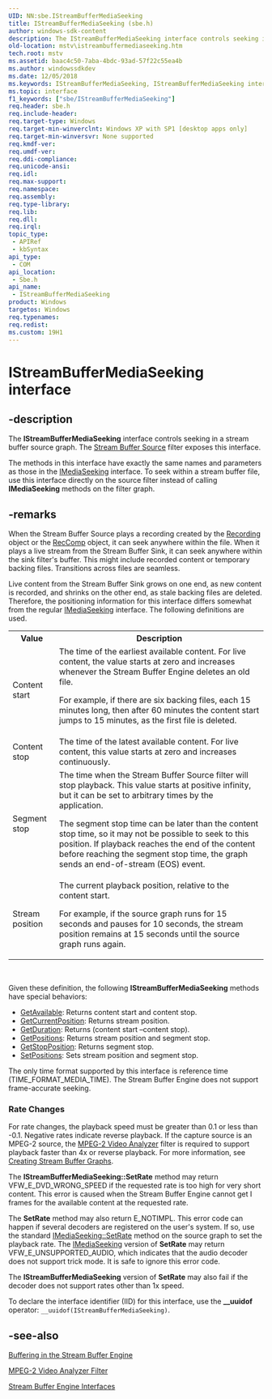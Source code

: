 ```yaml
---
UID: NN:sbe.IStreamBufferMediaSeeking
title: IStreamBufferMediaSeeking (sbe.h)
author: windows-sdk-content
description: The IStreamBufferMediaSeeking interface controls seeking in a stream buffer source graph. The Stream Buffer Source filter exposes this interface.
old-location: mstv\istreambuffermediaseeking.htm
tech.root: mstv
ms.assetid: baac4c50-7aba-4bdc-93ad-57f22c55ea4b
ms.author: windowssdkdev
ms.date: 12/05/2018
ms.keywords: IStreamBufferMediaSeeking, IStreamBufferMediaSeeking interface [Microsoft TV Technologies], IStreamBufferMediaSeeking interface [Microsoft TV Technologies],described, IStreamBufferMediaSeekingInterface, mstv.istreambuffermediaseeking, sbe/IStreamBufferMediaSeeking
ms.topic: interface
f1_keywords: ["sbe/IStreamBufferMediaSeeking"]
req.header: sbe.h
req.include-header: 
req.target-type: Windows
req.target-min-winverclnt: Windows XP with SP1 [desktop apps only]
req.target-min-winversvr: None supported
req.kmdf-ver: 
req.umdf-ver: 
req.ddi-compliance: 
req.unicode-ansi: 
req.idl: 
req.max-support: 
req.namespace: 
req.assembly: 
req.type-library: 
req.lib: 
req.dll: 
req.irql: 
topic_type:
 - APIRef
 - kbSyntax
api_type:
 - COM
api_location:
 - Sbe.h
api_name:
 - IStreamBufferMediaSeeking
product: Windows
targetos: Windows
req.typenames: 
req.redist: 
ms.custom: 19H1
---
```


# IStreamBufferMediaSeeking interface


## -description


The <b>IStreamBufferMediaSeeking</b> interface controls seeking in a stream buffer source graph. The <a href="https://docs.microsoft.com/previous-versions/windows/desktop/mstv/stream-buffer-source-filter">Stream Buffer Source</a> filter exposes this interface.

The methods in this interface have exactly the same names and parameters as those in the <a href="https://docs.microsoft.com/windows/desktop/api/strmif/nn-strmif-imediaseeking">IMediaSeeking</a> interface. To seek within a stream buffer file, use this interface directly on the source filter instead of calling <b>IMediaSeeking</b> methods on the filter graph.


## -remarks



When the Stream Buffer Source plays a recording created by the <a href="https://docs.microsoft.com/previous-versions/windows/desktop/mstv/recording-object">Recording</a> object or the <a href="https://docs.microsoft.com/previous-versions/windows/desktop/mstv/reccomp-object">RecComp</a> object, it can seek anywhere within the file. When it plays a live stream from the Stream Buffer Sink, it can seek anywhere within the sink filter's buffer. This might include recorded content or temporary backing files. Transitions across files are seamless.

Live content from the Stream Buffer Sink grows on one end, as new content is recorded, and shrinks on the other end, as stale backing files are deleted. Therefore, the positioning information for this interface differs somewhat from the regular <a href="https://docs.microsoft.com/windows/desktop/api/strmif/nn-strmif-imediaseeking">IMediaSeeking</a> interface. The following definitions are used.

<table>
<tr>
<th>Value
            </th>
<th>Description
            </th>
</tr>
<tr>
<td>Content start</td>
<td>
The time of the earliest available content. For live content, the value starts at zero and increases whenever the Stream Buffer Engine deletes an old file.

For example, if there are six backing files, each 15 minutes long, then after 60 minutes the content start jumps to 15 minutes, as the first file is deleted.

</td>
</tr>
<tr>
<td>Content stop</td>
<td>The time of the latest available content. For live content, this value starts at zero and increases continuously.</td>
</tr>
<tr>
<td>Segment stop</td>
<td>
The time when the Stream Buffer Source filter will stop playback. This value starts at positive infinity, but it can be set to arbitrary times by the application.

The segment stop time can be later than the content stop time, so it may not be possible to seek to this position. If playback reaches the end of the content before reaching the segment stop time, the graph sends an end-of-stream (EOS) event.

</td>
</tr>
<tr>
<td>Stream position</td>
<td>
The current playback position, relative to the content start.

For example, if the source graph runs for 15 seconds and pauses for 10 seconds, the stream position remains at 15 seconds until the source graph runs again.

</td>
</tr>
</table>
 

Given these definition, the following <b>IStreamBufferMediaSeeking</b> methods have special behaviors:

<ul>
<li>
<a href="https://docs.microsoft.com/windows/desktop/api/strmif/nf-strmif-imediaseeking-getavailable">GetAvailable</a>: Returns content start and content stop.</li>
<li>
<a href="https://docs.microsoft.com/windows/desktop/api/strmif/nf-strmif-imediaseeking-getcurrentposition">GetCurrentPosition</a>: Returns stream position.</li>
<li>
<a href="https://docs.microsoft.com/windows/desktop/api/strmif/nf-strmif-imediaseeking-getduration">GetDuration</a>: Returns (content start –content stop).</li>
<li>
<a href="https://docs.microsoft.com/windows/desktop/api/strmif/nf-strmif-imediaseeking-getpositions">GetPositions</a>: Returns stream position and segment stop.</li>
<li>
<a href="https://docs.microsoft.com/windows/desktop/api/strmif/nf-strmif-imediaseeking-getstopposition">GetStopPosition</a>: Returns segment stop.</li>
<li>
<a href="https://docs.microsoft.com/windows/desktop/api/strmif/nf-strmif-imediaseeking-setpositions">SetPositions</a>: Sets stream position and segment stop.</li>
</ul>
The only time format supported by this interface is reference time (TIME_FORMAT_MEDIA_TIME). The Stream Buffer Engine does not support frame-accurate seeking.

<h3><a id="Rate_Changes"></a><a id="rate_changes"></a><a id="RATE_CHANGES"></a>Rate Changes</h3>
For rate changes, the playback speed must be greater than 0.1 or less than -0.1. Negative rates indicate reverse playback. If the capture source is an MPEG-2 source, the <a href="https://docs.microsoft.com/previous-versions/windows/desktop/mstv/mpeg-2-video-analyzer-filter">MPEG-2 Video Analyzer</a> filter is required to support playback faster than 4x or reverse playback. For more information, see <a href="https://docs.microsoft.com/previous-versions/windows/desktop/mstv/creating-stream-buffer-graphs">Creating Stream Buffer Graphs</a>.

The <b>IStreamBufferMediaSeeking::SetRate</b> method may return VFW_E_DVD_WRONG_SPEED if the requested rate is too high for very short content. This error is caused when the Stream Buffer Engine cannot get I frames for the available content at the requested rate.

The <b>SetRate</b> method may also return E_NOTIMPL. This error code can happen if several decoders are registered on the user's system. If so, use the standard <a href="https://docs.microsoft.com/windows/desktop/api/strmif/nf-strmif-imediaseeking-setrate">IMediaSeeking::SetRate</a> method on the source graph to set the playback rate. The <a href="https://docs.microsoft.com/windows/desktop/api/strmif/nn-strmif-imediaseeking">IMediaSeeking</a> version of <b>SetRate</b> may return VFW_E_UNSUPPORTED_AUDIO, which indicates that the audio decoder does not support trick mode. It is safe to ignore this error code.

The <b>IStreamBufferMediaSeeking</b> version of <b>SetRate</b> may also fail if the decoder does not support rates other than 1x speed.

To declare the interface identifier (IID) for this interface, use the <b>__uuidof</b> operator: <code>__uuidof(IStreamBufferMediaSeeking)</code>.




## -see-also




<a href="https://docs.microsoft.com/previous-versions/windows/desktop/mstv/buffering-in-the-stream-buffer-engine">Buffering in the Stream Buffer Engine</a>



<a href="https://docs.microsoft.com/previous-versions/windows/desktop/mstv/mpeg-2-video-analyzer-filter">MPEG-2 Video Analyzer Filter</a>



<a href="https://docs.microsoft.com/previous-versions/windows/desktop/mstv/stream-buffer-engine-interfaces">Stream Buffer Engine Interfaces</a>
 

 

